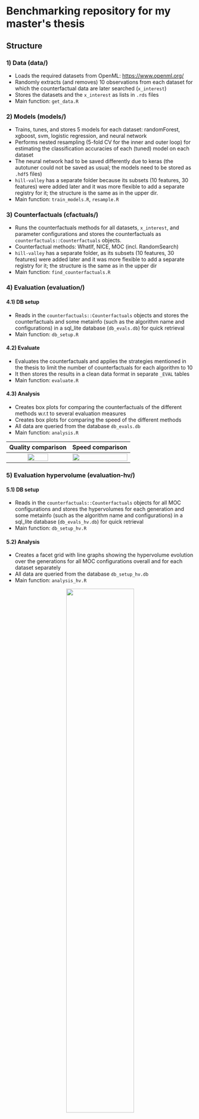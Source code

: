 # Benchmarking repository for my master's thesis

## Structure

### 1) Data (data/)

- Loads the required datasets from OpenML: https://www.openml.org/
- Randomly extracts (and removes) 10 observations from each dataset for which the counterfactual data are later searched (`x_interest`)
- Stores the datasets and the `x_interest` as lists in `.rds` files
- Main function: `get_data.R`

### 2) Models (models/)

- Trains, tunes, and stores 5 models for each dataset: randomForest, xgboost, svm, logistic regression, and neural network
- Performs nested resampling (5-fold CV for the inner and outer loop) for estimating the classification accuracies of each (tuned) model on each dataset
- The neural network had to be saved differently due to keras (the autotuner could not be saved as usual; the models need to be stored as `.hdf5` files)
- `hill-valley` has a separate folder because its subsets (10 features, 30 features) were added later and it was more flexible to add a separate registry for it;
the structure is the same as in the upper dir.
- Main function: `train_models.R`, `resample.R`

### 3) Counterfactuals (cfactuals/)

- Runs the counterfactuals methods for all datasets, `x_interest`, and parameter configurations and stores the counterfactuals as `counterfactuals::Counterfactuals` objects.
- Counterfactual methods: WhatIf, NICE, MOC (incl. RandomSearch)
- `hill-valley` has a separate folder, as its subsets (10 features, 30 features) were added later and it was more flexible to add a separate registry for it;
the structure is the same as in the upper dir
- Main function: `find_counterfactuals.R`

### 4) Evaluation (evaluation/)

#### 4.1) DB setup

- Reads in the `counterfactuals::Counterfactuals` objects and stores the counterfactuals and some metainfo (such as the algorithm name and configurations)
in a sql_lite database (`db_evals.db`) for quick retrieval
- Main function: `db_setup.R`

#### 4.2) Evaluate

- Evaluates the counterfactuals and applies the strategies mentioned in the thesis to limit the number of counterfactuals for each algorithm to 10
- It then stores the results in a clean data format in separate `_EVAL` tables
- Main function: `evaluate.R`

#### 4.3) Analysis

- Creates box plots for comparing the counterfactuals of the different methods w.r.t to several evaluation measures
- Creates box plots for comparing the speed of the different methods
- All data are queried from the database `db_evals.db`
- Main function: `analysis.R`

Quality comparison            |  Speed comparison
:-------------------------:|:-------------------------:
<img src="https://user-images.githubusercontent.com/33908442/133095507-6d6eb8e5-fa44-4841-8e1f-4c491295b990.png" width="60%" height="80%">  |  <img src=https://user-images.githubusercontent.com/33908442/133096774-9746b45f-f4b7-4f70-9e91-922c6671086f.png width="100%" height="100%"> 

### 5) Evaluation hypervolume (evaluation-hv/)

#### 5.1) DB setup

- Reads in the `counterfactuals::Counterfactuals` objects for all MOC configurations and stores the hypervolumes for each generation and some metainfo (such as the algorithm name and configurations)
in a sql_lite database (`db_evals_hv.db`) for quick retrieval
- Main function: `db_setup_hv.R`

#### 5.2) Analysis

- Creates a facet grid with line graphs showing the hypervolume evolution over the generations for all MOC configurations overall and for each dataset separately
- All data are queried from the database `db_setup_hv.db`
- Main function: `analysis_hv.R`

<p align="center">
  <img width="60%" height="60%" src="https://user-images.githubusercontent.com/33908442/133098397-7b530d4a-0b95-45c5-8793-1be11fe598b6.png">
</p>

## Remark

Of course, there would be more efficient ways to save the counterfactuals in the database (normalization etc.), but considering the limited time period and the one-time
use, the current structure was more than sufficient for my analysis.

